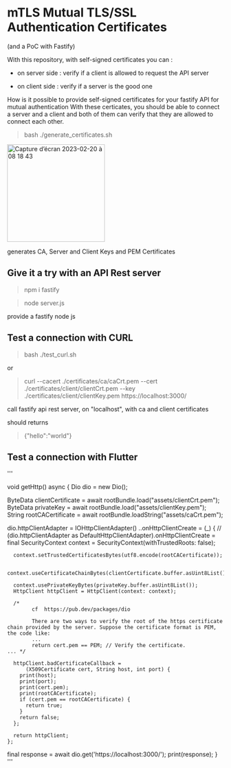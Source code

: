# mTLS Mutual TLS/SSL Authentication Certificates 
(and a PoC with Fastify)

With this repository, with self-signed certificates you can :

- on server side : verify if a client is allowed to request the API server

- on client side : verify if a server is the good one


How is it possible to provide self-signed certificates for your fastify API for mutual authentication
With these certicates, you should be able to connect a server and a client and both of them
can verify that they are allowed to connect each other.



> bash ./generate_certificates.sh

<img width="227" alt="Capture d’écran 2023-02-20 à 08 18 43" src="https://user-images.githubusercontent.com/1449867/220038197-0c8a10fb-b3b3-427b-a2d0-9fe01fa0b897.png">

generates CA, Server and Client Keys and PEM Certificates


## Give it a try with an API Rest server

> npm i fastify

> node server.js

provide a fastify node js 


## Test a connection with CURL 

> bash ./test_curl.sh

or

> curl --cacert ./certificates/ca/caCrt.pem --cert ./certificates/client/clientCrt.pem --key ./certificates/client/clientKey.pem https://localhost:3000/

call fastify api rest server, on "localhost", with ca and client certificates 

should returns

> {"hello":"world"}


## Test a connection with Flutter

'''

void getHttp() async {
  Dio dio = new Dio();

  ByteData clientCertificate = await rootBundle.load("assets/clientCrt.pem");
  ByteData privateKey = await rootBundle.load("assets/clientKey.pem");
  String rootCACertificate = await rootBundle.loadString("assets/caCrt.pem");

  dio.httpClientAdapter = IOHttpClientAdapter()
    ..onHttpClientCreate = (_) {
      // (dio.httpClientAdapter as DefaultHttpClientAdapter).onHttpClientCreate =
      final SecurityContext context = SecurityContext(withTrustedRoots: false);

      context.setTrustedCertificatesBytes(utf8.encode(rootCACertificate));

      context.useCertificateChainBytes(clientCertificate.buffer.asUint8List());

      context.usePrivateKeyBytes(privateKey.buffer.asUint8List());
      HttpClient httpClient = HttpClient(context: context);

      /*
            cf  https://pub.dev/packages/dio

            There are two ways to verify the root of the https certificate chain provided by the server. Suppose the certificate format is PEM, the code like:
            ...
            return cert.pem == PEM; // Verify the certificate.
    ... */

      httpClient.badCertificateCallback =
          (X509Certificate cert, String host, int port) {
        print(host);
        print(port);
        print(cert.pem);
        print(rootCACertificate);
        if (cert.pem == rootCACertificate) {
          return true;
        }
        return false;
      };

      return httpClient;
    };

  final response = await dio.get('https://localhost:3000/');
  print(response);
}
'''
